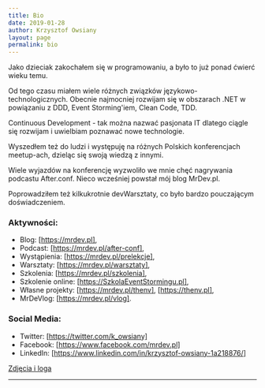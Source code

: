 ```yaml
---
title: Bio
date: 2019-01-28
author: Krzysztof Owsiany
layout: page
permalink: bio
---
```

Jako dzieciak zakochałem się w programowaniu, a było to już ponad ćwierć wieku temu. 

Od tego czasu miałem wiele różnych związków językowo-technologicznych. 
Obecnie najmocniej rozwijam się w obszarach .NET w powiązaniu z DDD, Event Storming'iem, Clean Code, TDD. 

Continuous Development - tak można nazwać pasjonata IT dlatego ciągle się rozwijam i uwielbiam poznawać nowe technologie. 

Wyszedłem też do ludzi i występuję na różnych Polskich konferencjach meetup-ach, dzieląc się swoją wiedzą z innymi. 

Wiele wyjazdów na konferencję wyzwoliło we mnie chęć nagrywania podcastu After.conf. 
Nieco wcześniej powstał mój blog MrDev.pl. 

Poprowadziłem też kilkukrotnie devWarsztaty, co było bardzo pouczającym doświadczeniem.

### Aktywności:
* Blog: [https://mrdev.pl],
* Podcast: [https://mrdev.pl/after-conf],
* Wystąpienia: [https://mrdev.pl/prelekcje],
* Warsztaty: [https://mrdev.pl/warsztaty],
* Szkolenia: [https://mrdev.pl/szkolenia],
* Szkolenie online: [https://SzkolaEventStormingu.pl],
* Własne projekty: [https://mrdev.pl/thenv], [https://thenv.pl], 
* MrDeVlog: [https://mrdev.pl/vlog].

### Social Media:
* Twitter: [https://twitter.com/k_owsiany]
* Facebook: [https://www.facebook.com/mrdev.pl]
* LinkedIn: [https://www.linkedin.com/in/krzysztof-owsiany-1a218876/]
  

[Zdjęcia i loga]

---
[https://mrdev.pl]: https://mrdev.pl
[https://mrdev.pl/after-conf]: https://mrdev.pl/after-conf
[https://mrdev.pl/prelekcje]: https://mrdev.pl/prelekcje
[https://mrdev.pl/warsztaty]: https://mrdev.pl/warsztaty
[https://mrdev.pl/szkolenia]: https://mrdev.pl/szkolenia
[https://mrdev.pl/vlog]: https://mrdev.pl/vlog
[https://mrdev.pl/thenv]: https://mrdev.pl/thenv

[https://twitter.com/k_owsiany]: https://twitter.com/k_owsiany
[https://www.facebook.com/mrdev.pl]: https://www.facebook.com/mrdev.pl
[https://www.linkedin.com/in/krzysztof-owsiany-1a218876/]: https://www.linkedin.com/in/krzysztof-owsiany-1a218876/

[https://thenv.pl]: https://thenv.pl
[https://SzkolaEventStormingu.pl]: https://SzkolaEventStormingu.pl

[Zdjęcia i loga]: https://drive.google.com/drive/folders/1rwWbjYRjBUcTJskM1QS8M6D8ZtsHQkpO?usp=sharing